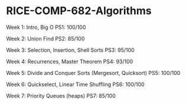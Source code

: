 # RICE-COMP-682-Algorithms

Week 1: Intro, Big O 
PS1: 100/100

Week 2: Union Find
PS2: 85/100

Week 3: Selection, Insertion, Shell Sorts
PS3: 95/100

Week 4: Recurrences, Master Theorem
PS4: 93/100

Week 5: Divide and Conquer Sorts (Mergesort, Quicksort)
PS5: 100/100

Week 6: Quickselect, Linear Time Shuffling
PS6: 100/100

Week 7: Priority Queues (heaps)
PS7: 85/100

